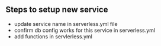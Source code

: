## Steps to setup new service

-   update service name in serverless.yml file
-   confirm db config works for this service in serverless.yml
-   add functions in servlerless.yml
